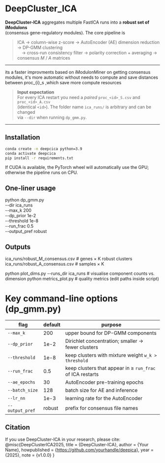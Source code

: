 # DeepCluster_ICA

**DeepCluster-ICA** aggregates multiple FastICA runs into a **robust set of iModulons**  
(consensus gene-regulatory modules). The core pipeline is

> ICA → column-wise z-score → AutoEncoder (AE) dimension reduction → DP-GMM clustering  
>  → cross-run consistency filter → polarity correction + averaging → consensus *M* / *A* matrices

---
its a faster improvments based on iModulonMiner on getting consensus modules, it's more automatic without needs to compute and save distances
 between proc_{i}_s ,which save more compute resources

 
> **Input expectation**  
> For every ICA restart you need a *paired* `proc_<id>_S.csv` and `proc_<id>_A.csv`  
> (identical `<id>`). The folder name `ica_runs/` is arbitrary and can be changed  
> via `--dir` when running `dp_gmm.py`.

---

## Installation

```bash
conda create -n deepcica python=3.9
conda activate deepcica
pip install -r requirements.txt
```

If CUDA is available, the PyTorch wheel will automatically use the GPU; otherwise
the pipeline runs on CPU.

## One-liner usage
python dp_gmm.py \
  --dir ica_runs \
  --max_k 200 \
  --dp_prior 1e-2 \
  --threshold 1e-8 \
  --run_frac 0.5 \
  --output_pref robust

## Outputs
ica_runs/robust_M_consensus.csv   # genes × K robust clusters
ica_runs/robust_A_consensus.csv   # samples × K

python plot_dims.py --runs_dir ica_runs      # visualise component counts vs. dimension
python metrics_plot.py                       # quality metrics (edit paths inside script)

# Key command-line options (dp_gmm.py)
| flag            | default | purpose                                                   |
| --------------- | ------- | --------------------------------------------------------- |
| `--max_k`       | 200     | upper bound for DP-GMM components                         |
| `--dp_prior`    | 1e-2    | Dirichlet concentration; smaller → fewer clusters         |
| `--threshold`   | 1e-8    | keep clusters with mixture weight `w_k > threshold`       |
| `--run_frac`    | 0.5     | keep clusters that appear in ≥ `run_frac` of ICA restarts |
| `--ae_epochs`   | 30      | AutoEncoder pre-training epochs                           |
| `--batch_size`  | 128     | batch size for AE and inference                           |
| `--lr_nn`       | 1e-3    | learning rate for the AutoEncoder                         |
| `--output_pref` | robust  | prefix for consensus file names                           |

## Citation
If you use DeepCluster-ICA in your research, please cite:
@misc{DeepClusterICA2025,
  title        = {DeepCluster-ICA},
  author       = {Your Name},
  howpublished = {https://github.com/yourhandle/deepica},
  year         = {2025},
  note         = {v1.0.0}
}


